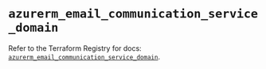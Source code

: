 # `azurerm_email_communication_service_domain`

Refer to the Terraform Registry for docs: [`azurerm_email_communication_service_domain`](https://registry.terraform.io/providers/hashicorp/azurerm/3.113.0/docs/resources/email_communication_service_domain).
